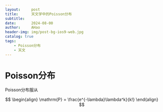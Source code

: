 ```yaml
---
layout:     post
title:      天文学中的Poisson分布
subtitle:   
date:       2024-08-00
author:     AHao
header-img: img/post-bg-ios9-web.jpg
catalog: true
tags:
    - Poisson分布
    - 天文
---
```


# Poisson分布

Poisson分布服从

$$
\begin{align}
    \mathrm{P}  = \frac{e^{-\lambda}\lambda^k}{k!}
\end{align}
$$
